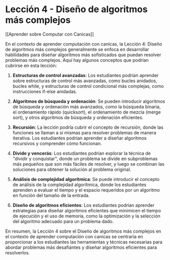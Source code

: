 # Lección 4 - Diseño de algoritmos más complejos

[[Aprender sobre Computar con Canicas]]

En el contexto de aprender computación con canicas, la Lección 4: Diseño de algoritmos más complejos generalmente se enfoca en desarrollar habilidades para diseñar algoritmos más sofisticados que puedan resolver problemas más complejos. Aquí hay algunos conceptos que podrían cubrirse en esta lección:

1. **Estructuras de control avanzadas**: Los estudiantes podrían aprender sobre estructuras de control más avanzadas, como bucles anidados, bucles while, y estructuras de control condicional más complejas, como instrucciones if-else anidadas.

2. **Algoritmos de búsqueda y ordenación**: Se pueden introducir algoritmos de búsqueda y ordenación más avanzados, como la búsqueda binaria, el ordenamiento rápido (quicksort), el ordenamiento de mezcla (merge sort), y otros algoritmos de búsqueda y ordenación eficientes.

3. **Recursión**: La lección podría cubrir el concepto de recursión, donde las funciones se llaman a sí mismas para resolver problemas de manera iterativa. Los estudiantes podrían aprender a diseñar algoritmos recursivos y comprender cómo funcionan.

4. **Divide y vencerás**: Los estudiantes podrían explorar la técnica de "dividir y conquistar", donde un problema se divide en subproblemas más pequeños que son más fáciles de resolver, y luego se combinan las soluciones para obtener la solución al problema original.

5. **Análisis de complejidad algorítmica**: Se puede introducir el concepto de análisis de la complejidad algorítmica, donde los estudiantes aprenden a evaluar el tiempo y el espacio requeridos por un algoritmo en función del tamaño de la entrada.

6. **Diseño de algoritmos eficientes**: Los estudiantes podrían aprender estrategias para diseñar algoritmos eficientes que minimicen el tiempo de ejecución y el uso de memoria, como la optimización y la selección del algoritmo adecuado para un problema dado.

En resumen, la Lección 4 sobre el Diseño de algoritmos más complejos en el contexto de aprender computación con canicas se centraría en proporcionar a los estudiantes las herramientas y técnicas necesarias para abordar problemas más desafiantes y diseñar algoritmos eficientes para resolverlos.
